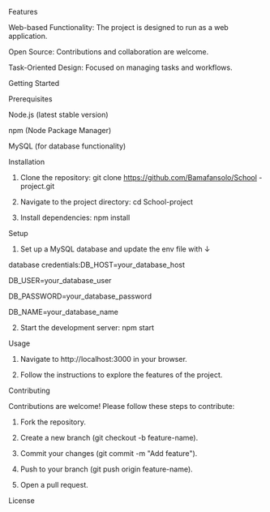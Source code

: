 Features

Web-based Functionality: The project is designed to run as a web application.

Open Source: Contributions and collaboration are welcome.

Task-Oriented Design: Focused on managing tasks and workflows.

Getting Started

Prerequisites

Node.js (latest stable version)

npm (Node Package Manager)

MySQL (for database functionality)

Installation

1. Clone the repository: git clone https://github.com/Bamafansolo/School -project.git

2. Navigate to the project directory: cd School-project

3. Install dependencies: npm install

Setup

1. Set up a MySQL database and update the env file with ↓

database credentials:DB_HOST=your_database_host

DB_USER=your_database_user

DB_PASSWORD=your_database_password

DB_NAME=your_database_name

2. Start the development server: npm start

Usage

1. Navigate to http://localhost:3000 in your browser.

2. Follow the instructions to explore the features of the project.

Contributing

Contributions are welcome! Please follow these steps to contribute:

1. Fork the repository.

2. Create a new branch (git checkout -b feature-name).

3. Commit your changes (git commit -m "Add feature").

4. Push to your branch (git push origin feature-name).

5. Open a pull request.

License
